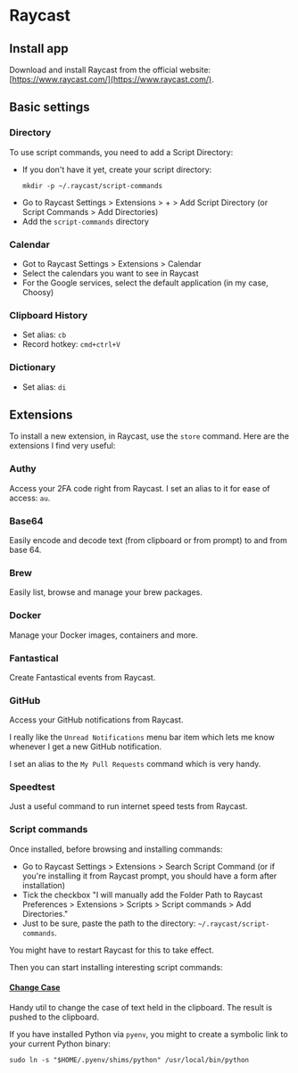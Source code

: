 # Raycast

## Install app

Download and install Raycast from the official website: [https://www.raycast.com/](https://www.raycast.com/).

## Basic settings

### Directory

To use script commands, you need to add a Script Directory:

- If you don't have it yet, create your script directory:
    ```shell
    mkdir -p ~/.raycast/script-commands
    ```
- Go to Raycast Settings > Extensions > + > Add Script Directory (or Script Commands > Add Directories)
- Add the `script-commands` directory

### Calendar

- Got to Raycast Settings > Extensions > Calendar
- Select the calendars you want to see in Raycast
- For the Google services, select the default application (in my case, Choosy)

### Clipboard History

- Set alias: `cb`
- Record hotkey: `cmd+ctrl+V`

### Dictionary

- Set alias: `di`

## Extensions

To install a new extension, in Raycast, use the `store` command. Here are the extensions I find very useful:

### Authy

Access your 2FA code right from Raycast. I set an alias to it for ease of access: `au`.

### Base64

Easily encode and decode text (from clipboard or from prompt) to and from base 64.

### Brew

Easily list, browse and manage your brew packages.

### Docker

Manage your Docker images, containers and more.

### Fantastical

Create Fantastical events from Raycast.

### GitHub

Access your GitHub notifications from Raycast.

I really like the `Unread Notifications` menu bar item which lets me know whenever I get a new GitHub notification.

I set an alias to the `My Pull Requests` command which is very handy.

### Speedtest

Just a useful command to run internet speed tests from Raycast.

### Script commands

Once installed, before browsing and installing commands:

- Go to Raycast Settings > Extensions > Search Script Command (or if you're installing it from Raycast prompt, you should have a form after installation)
- Tick the checkbox "I will manually add the Folder Path to Raycast Preferences > Extensions > Scripts > Script
  commands > Add Directories."
- Just to be sure, paste the path to the directory: `~/.raycast/script-commands`.

You might have to restart Raycast for this to take effect.

Then you can start installing interesting script commands:

#### [Change Case](https://github.com/raycast/script-commands/tree/master/commands#change-case)

Handy util to change the case of text held in the clipboard. The result is pushed to the clipboard.

If you have installed Python via `pyenv`, you might to create a symbolic link to your current Python binary:
```shell
sudo ln -s "$HOME/.pyenv/shims/python" /usr/local/bin/python
```
